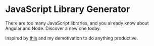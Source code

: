 # JavaScript Library Generator
There are too many JavaScript libraries, and you already know about Angular and Node. Discover a new one today.

Inspired by <a href="http://www.theuselessweb.com/">this</a> and my demotivation to do anything productive.

